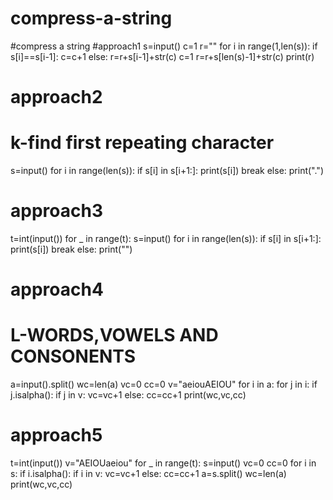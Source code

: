 # compress-a-string
#compress a string
#approach1
s=input()
c=1
r=""
for i in range(1,len(s)):
  if s[i]==s[i-1]:
    c=c+1
  else:
    r=r+s[i-1]+str(c)
    c=1
r=r+s[len(s)-1]+str(c)
print(r)

# approach2
# k-find first repeating character
s=input()
for i in range(len(s)):
  if s[i] in s[i+1:]:
    print(s[i])
    break
else:
  print(".")

# approach3
t=int(input())
for _ in range(t):
  s=input()
  for i in range(len(s)):
   if s[i] in s[i+1:]:
    print(s[i])
    break
else:
  print("")

# approach4
# L-WORDS,VOWELS AND CONSONENTS
a=input().split()
wc=len(a)
vc=0
cc=0
v="aeiouAEIOU"
for i in a:
  for j in i:
    if j.isalpha():
      if j in v:
        vc=vc+1
      else:
        cc=cc+1
print(wc,vc,cc)

# approach5
t=int(input())
v="AEIOUaeiou"
for _ in range(t):
  s=input()
  vc=0
  cc=0
  for i in s:
    if i.isalpha():
      if i in v:
        vc=vc+1
      else:
        cc=cc+1
a=s.split()
wc=len(a)
print(wc,vc,cc)
